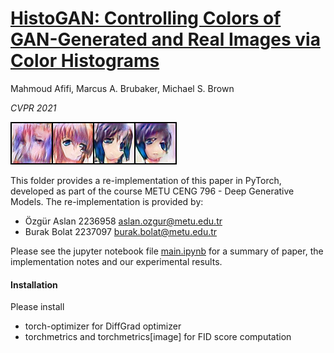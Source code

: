 # [HistoGAN: Controlling Colors of GAN-Generated and Real Images via Color Histograms](https://arxiv.org/abs/2011.11731)

Mahmoud Afifi, Marcus A. Brubaker, Michael S. Brown

*CVPR 2021*

![fake_img](materials/fake_hist1.png)

This folder provides a re-implementation of this paper in PyTorch, developed as part of the course METU CENG 796 - Deep Generative Models. The re-implementation is provided by:
* Özgür Aslan 2236958 aslan.ozgur@metu.edu.tr  
* Burak Bolat 2237097 burak.bolat@metu.edu.tr

Please see the jupyter notebook file [main.ipynb](main.ipynb) for a summary of paper, the implementation notes and our experimental results.

#### Installation
Please install 
- torch-optimizer for DiffGrad optimizer
- torchmetrics and torchmetrics[image] for FID score computation